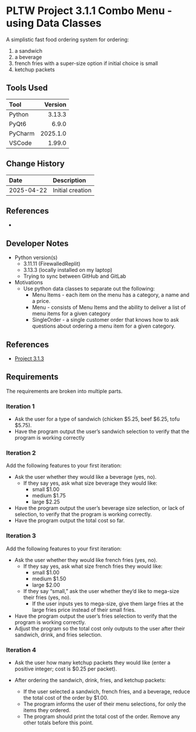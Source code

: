 # PLTW Project 3.1.1 Combo Menu - using Data Classes

A simplistic fast food ordering system for ordering:
1. a sandwich
1. a beverage
1. french fries with a super-size option if initial choice is small
1. ketchup packets

## Tools Used

| Tool    |  Version |
|:--------|---------:|
| Python  |   3.13.3 |
| PyQt6   |    6.9.0 |
| PyCharm | 2025.1.0 |
| VSCode  |   1.99.0 |

## Change History

| Date       | Description      |
|:-----------|:-----------------|
| 2025-04-22 | Initial creation |

## References

* []()

## Developer Notes
* Python version(s)
  * 3.11.11 (FirewalledReplit)
  * 3.13.3 (locally installed on my laptop)
  * Trying to sync between GitHub and GitLab
* Motivations
  * Use python data classes to separate out the following:
    * Menu Items - each item on the menu has a category, a name and a price.
    * Menu - consists of Menu Items and the ability to deliver a list of menu items for a given category
    * SingleOrder - a single customer order that knows how to ask questions about ordering 
      a menu item for a given category.
## References
* [Project 3.1.3](https://pltw.read.inkling.com/a/b/71ce293152cf4873b7395f3d59c64a57/p/667ce0d0f6bf463a8c2a3bcb4c2aa687)
## Requirements
The requirements are broken into multiple parts.
### Iteration 1
* Ask the user for a type of sandwich (chicken $5.25, beef $6.25, tofu $5.75).
* Have the program output the user’s sandwich selection to verify that the program is working correctly
### Iteration 2
Add the following features to your first iteration:

* Ask the user whether they would like a beverage (yes, no).
  *   If they say yes, ask what size beverage they would like:
      * small $1.00
      * medium $1.75
      * large $2.25
* Have the program output the user’s beverage size selection, or lack of selection, to verify that the program is working correctly.
* Have the program output the total cost so far.
### Iteration 3
Add the following features to your first iteration:

 * Ask the user whether they would like french fries (yes, no).
   * If they say yes, ask what size french fries they would like:
     * small $1.00
     * medium $1.50
     * large $2.00
   * If they say “small,” ask the user whether they’d like to mega-size their fries (yes, no). 
     * If the user inputs yes to mega-size, give them large fries at the large fries price instead of their small fries.
* Have the program output the user’s fries selection to verify that the program is working correctly.
* Adjust the program so the total cost only outputs to the user after their sandwich, drink, and fries selection.
### Iteration 4
* Ask the user how many ketchup packets they would like (enter a positive integer; cost is $0.25 per packet).

* After ordering the sandwich, drink, fries, and ketchup packets:
  * If the user selected a sandwich, french fries, and a beverage, reduce the total cost of the order by $1.00.
  * The program informs the user of their menu selections, for only the items they ordered. 
  * The program should print the total cost of the order. Remove any other totals before this point.
